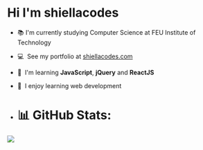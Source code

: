 Hi I'm shiellacodes
=============================
*   📚  I'm currently studying Computer Science at FEU Institute of Technology
*   💻  See my portfolio at [shiellacodes.com](http://shiellacodes.com)
*   🧠  I'm learning **JavaScript**, **jQuery** and **ReactJS**
*   🤍  I enjoy learning web development

*   # 📊 GitHub Stats:
<a href="http://www.github.com/shiellacodes"><img src="https://github-readme-streak-stats.herokuapp.com/?user=shiellacodes&stroke=14b8a6&background=ffffff&ring=0891b2&fire=0891b2&currStreakNum=14b8a6&currStreakLabel=0891b2&sideNums=14b8a6&sideLabels=14b8a6&dates=14b8a6&hide_border=true" /></a>

